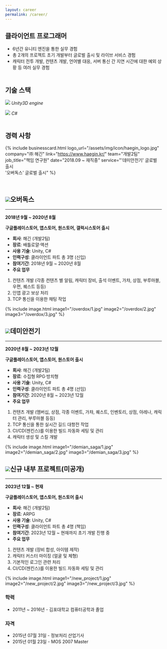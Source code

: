 ```yaml
---
layout: career
permalink: /career/
---
```


## 클라이언트 프로그래머
- 6년간 유니티 엔진을 통한 실무 경험
- <span class="color-box-blue">총 2개의 프로젝트 초기 개발부터 글로벌 출시 및 라이브 서비스 경험</span>
- <span class="color-box-blue">캐릭터 전투 개발, 컨텐츠 개발, 언어별 대응, 서버 통신 간 지연 시간에 대한 예외 상황</span> 등 여러 실무 경험
<br><br>

## 기술 스택
<img src="{{ site.baseurl }}/assets/img/icon/unity.png" class="Icon-mini"> _Unity3D engine_

<img src="{{ site.baseurl }}/assets/img/icon/csharp.png" class="Icon-mini"> _C#_
<br><br>

## 경력 사항
{% include businesscard.html 
	logo_url="/assets/img/icon/haegin_logo.jpg"
	company="㈜ 해긴"
	link="https://www.haegin.kr/"
	team="개발2팀"
	job_title="책임 연구원"
	date="2018.09 ~ 재직중"
	service="'데미안전기' 글로벌 출시<br>'오버독스' 글로벌 출시"
%}

<br>

<!--![Icon](/assets/img/icon/overdox.jpg){: width="40" height="40"}-->
## <img src="{{ site.baseurl }}/assets/img/icon/overdox.jpg" class="Icon"><span class="color-box-blue">오버독스</span>
<hr>

**2018년 9월 ~ 2020년 8월**

**구글플레이스토어, 앱스토어, 원스토어, 갤럭시스토어 출시**

 - **회사**: 해긴 (개발2팀)
 - **장르**: 배틀로얄·액션
 - **사용 기술**: Unity, C#
 - **인력구성**: 클라이언트 파트 총 3명 (신입)
 - **참여기간**: 2018년 9월 ~ 2020년 8월
 - **주요 업무**
  1. 컨텐츠 개발 (각종 컨텐츠 별 알림, 캐릭터 장비, 출석 이벤트, 가챠, 상점, 부루마블, 우편, 퀘스트 등등)
  2. 인앱 광고 보상 처리
  3. TCP 통신을 이용한 채팅 작업

{% include image.html
  image1="/overdox/1.jpg"
  image2="/overdox/2.jpg"
  image3="/overdox/3.jpg"
%}

<!--![Icon](/assets/img/icon/demian_saga.jpg){: width="40" height="40"}-->
## <img src="{{ site.baseurl }}/assets/img/icon/demian_saga.jpg" class="Icon"><span class="color-box-orange">데미안전기</span>
<hr>

**2020년 8월 ~ 2023년 12월**

**구글플레이스토어, 앱스토어, 원스토어 출시**

 - **회사**: 해긴 (개발2팀)
 - **장르**: 수집형 RPG·방치형
 - **사용 기술**: Unity, C#
 - **인력구성**: 클라이언트 파트 총 4명 (선임)
 - **참여기간**: 2020년 8월 ~ 2023년 12월
 - **주요 업무**
  1. 컨텐츠 개발 (멤버십, 상점, 각종 이벤트, 가챠, 퀘스트, 인벤토리, 상점, 아레나, 캐릭터 관리, 부루마블 등등)
  2. TCP 통신을 통한 실시간 길드 대항전 작업
  3. CI/CD(젠킨스)를 이용한 빌드 자동화 세팅 및 관리
  4. 캐릭터 생성 및 스킬 개발

{% include image.html
  image1="/demian_saga/1.jpg"
  image2="/demian_saga/2.jpg"
  image3="/demian_saga/3.jpg"
%}

<!--![Icon](/assets/img/icon/new_project.jpg){: width="40" height="40"}-->
## <img src="{{ site.baseurl }}/assets/img/icon/new_project.jpg" class="Icon"><span class="color-box-gray">신규 내부 프로젝트(미공개)</span>
<hr>

**2023년 12월 ~ 현재**

**구글플레이스토어, 앱스토어, 원스토어 출시**

 - **회사**: 해긴 (개발2팀)
 - **장르**: ARPG
 - **사용 기술**: Unity, C#
 - **인력구성**: 클라이언트 파트 총 4명 (책임)
 - **참여기간**: 2023년 12월 ~ 현재까지 초기 개발 진행 중
 - **주요 업무**
  1. 컨텐츠 개발 (장비 합성, 아이템 제작)
  2. 캐릭터 커스터 마이징 (얼굴 및 체형)
  3. 기본적인 로그인 관련 처리
  4. CI/CD(젠킨스)를 이용한 빌드 자동화 세팅 및 관리

{% include image.html
  image1="/new_project/1.jpg"
  image2="/new_project/2.jpg"
  image3="/new_project/3.jpg"
%}

### 학력
 * 2011년 ~ 2016년 - 김포대학교 컴퓨터공학과 졸업
 
### 자격
 * 2015년 07월 31일 - 정보처리 산업기사
 * 2015년 01월 23일 - MOS 2007 Master
